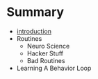 # Summary

* [introduction](README.md)
* Routines
   * Neuro Science
   * Hacker Stuff
   * Bad Routines
* Learning A Behavior Loop

